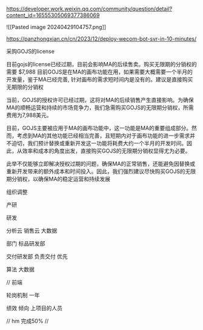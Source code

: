 

https://developer.work.weixin.qq.com/community/question/detail?content_id=16555305069377386069


![[Pasted image 20240429104757.png]]




https://panzhongxian.cn/cn/2023/12/deploy-wecom-bot-svr-in-10-minutes/



采购GOJS的license

目前gojs的license已经过期，目前会影响MA的后续售卖。购买无限期的分销权的需要 $7,988
目前GOJS是在MA的画布功能在用，如果需要大概需要一个半月的开发量，鉴于MA已经完善, 针对画布的需求短时间内是没有的。建议是直接购买无期限的分销权

当前，GOJS的授权许可已经过期，这将对MA的后续销售产生直接影响。为确保MA的顺畅运营和持续的市场竞争力，我们急需购买GOJS的无限期分销权，所需费用为7,988美元。

目前，GOJS主要被应用于MA的画布功能中，这一功能是MA的重要组成部分。然而，考虑到MA的其他功能已经相当完善，且短期内对于画布功能的进一步需求并不迫切，我们预计替换或重新开发这一功能将耗费大约一个半月的开发时间。因此，从效率和成本的角度出发，直接购买GOJS的无限期分销权显得尤为必要。

此举不仅能够立即解决授权过期的问题，确保MA的正常销售，还能避免因替换或重新开发带来的额外成本和时间投入。因此，我们强烈建议尽快购买GOJS的无限期分销权，以确保MA的稳定运营和持续发展



组织调整

产研

研发

分析云
销售云
大数据

部门 标品研发部  

交付研发部  负责交付 优先

算法 大数据

// 
前端

轮岗机制  一年

绩效  倾向 上项目的人员


// hm 完成50%
// 













